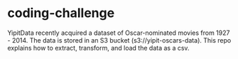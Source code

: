 # coding-challenge
YipitData recently acquired a dataset of Oscar-nominated movies from 1927 - 2014. The data is stored in an S3 bucket (s3://yipit-oscars-data). This repo explains how to extract, transform, and load the data as a csv.

